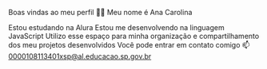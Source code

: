 Boas vindas ao meu perfil 💙💙
Meu nome é Ana Carolina

Estou estudando na Alura
Estou me desenvolvendo na linguagem JavaScript
Utilizo esse espaço para minha organização e compartilhamento dos meu projetos desenvolvidos
Você pode entrar em contato comigo 📫
0000108113401xsp@al.educacao.sp.gov.br


